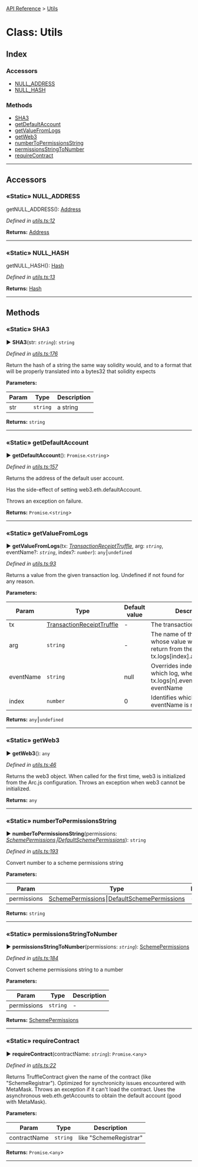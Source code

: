[API Reference](../README.md) > [Utils](../classes/Utils.md)



# Class: Utils

## Index

### Accessors

* [NULL_ADDRESS](Utils.md#NULL_ADDRESS)
* [NULL_HASH](Utils.md#NULL_HASH)


### Methods

* [SHA3](Utils.md#SHA3)
* [getDefaultAccount](Utils.md#getDefaultAccount)
* [getValueFromLogs](Utils.md#getValueFromLogs)
* [getWeb3](Utils.md#getWeb3)
* [numberToPermissionsString](Utils.md#numberToPermissionsString)
* [permissionsStringToNumber](Utils.md#permissionsStringToNumber)
* [requireContract](Utils.md#requireContract)



---
## Accessors
<a id="NULL_ADDRESS"></a>

### «Static» NULL_ADDRESS


getNULL_ADDRESS(): [Address](../#Address)

*Defined in [utils.ts:12](https://github.com/daostack/arc.js/blob/61e5f90/lib/utils.ts#L12)*





**Returns:** [Address](../#Address)



___

<a id="NULL_HASH"></a>

### «Static» NULL_HASH


getNULL_HASH(): [Hash](../#Hash)

*Defined in [utils.ts:13](https://github.com/daostack/arc.js/blob/61e5f90/lib/utils.ts#L13)*





**Returns:** [Hash](../#Hash)



___


## Methods
<a id="SHA3"></a>

### «Static» SHA3

► **SHA3**(str: *`string`*): `string`



*Defined in [utils.ts:176](https://github.com/daostack/arc.js/blob/61e5f90/lib/utils.ts#L176)*



Return the hash of a string the same way solidity would, and to a format that will be properly translated into a bytes32 that solidity expects


**Parameters:**

| Param | Type | Description |
| ------ | ------ | ------ |
| str | `string`   |  a string |





**Returns:** `string`





___

<a id="getDefaultAccount"></a>

### «Static» getDefaultAccount

► **getDefaultAccount**(): `Promise`.<`string`>



*Defined in [utils.ts:157](https://github.com/daostack/arc.js/blob/61e5f90/lib/utils.ts#L157)*



Returns the address of the default user account.

Has the side-effect of setting web3.eth.defaultAccount.

Throws an exception on failure.




**Returns:** `Promise`.<`string`>





___

<a id="getValueFromLogs"></a>

### «Static» getValueFromLogs

► **getValueFromLogs**(tx: *[TransactionReceiptTruffle](../interfaces/TransactionReceiptTruffle.md)*, arg: *`string`*, eventName?: *`string`*, index?: *`number`*): `any`⎮`undefined`



*Defined in [utils.ts:93](https://github.com/daostack/arc.js/blob/61e5f90/lib/utils.ts#L93)*



Returns a value from the given transaction log. Undefined if not found for any reason.


**Parameters:**

| Param | Type | Default value | Description |
| ------ | ------ | ------ | ------ |
| tx | [TransactionReceiptTruffle](../interfaces/TransactionReceiptTruffle.md)  | - |   The transaction |
| arg | `string`  | - |   The name of the property whose value we wish to return from the args object: tx.logs[index].args[argName] |
| eventName | `string`  |  null |   Overrides index, identifies which log, where tx.logs[n].event === eventName |
| index | `number`  | 0 |   Identifies which log when eventName is not given |





**Returns:** `any`⎮`undefined`





___

<a id="getWeb3"></a>

### «Static» getWeb3

► **getWeb3**(): `any`



*Defined in [utils.ts:46](https://github.com/daostack/arc.js/blob/61e5f90/lib/utils.ts#L46)*



Returns the web3 object. When called for the first time, web3 is initialized from the Arc.js configuration. Throws an exception when web3 cannot be initialized.




**Returns:** `any`





___

<a id="numberToPermissionsString"></a>

### «Static» numberToPermissionsString

► **numberToPermissionsString**(permissions: *[SchemePermissions](../enums/SchemePermissions.md)⎮[DefaultSchemePermissions](../enums/DefaultSchemePermissions.md)*): `string`



*Defined in [utils.ts:193](https://github.com/daostack/arc.js/blob/61e5f90/lib/utils.ts#L193)*



Convert number to a scheme permissions string


**Parameters:**

| Param | Type | Description |
| ------ | ------ | ------ |
| permissions | [SchemePermissions](../enums/SchemePermissions.md)⎮[DefaultSchemePermissions](../enums/DefaultSchemePermissions.md)   |  - |





**Returns:** `string`





___

<a id="permissionsStringToNumber"></a>

### «Static» permissionsStringToNumber

► **permissionsStringToNumber**(permissions: *`string`*): [SchemePermissions](../enums/SchemePermissions.md)



*Defined in [utils.ts:184](https://github.com/daostack/arc.js/blob/61e5f90/lib/utils.ts#L184)*



Convert scheme permissions string to a number


**Parameters:**

| Param | Type | Description |
| ------ | ------ | ------ |
| permissions | `string`   |  - |





**Returns:** [SchemePermissions](../enums/SchemePermissions.md)





___

<a id="requireContract"></a>

### «Static» requireContract

► **requireContract**(contractName: *`string`*): `Promise`.<`any`>



*Defined in [utils.ts:22](https://github.com/daostack/arc.js/blob/61e5f90/lib/utils.ts#L22)*



Returns TruffleContract given the name of the contract (like "SchemeRegistrar"). Optimized for synchronicity issues encountered with MetaMask. Throws an exception if it can't load the contract. Uses the asynchronous web.eth.getAccounts to obtain the default account (good with MetaMask).


**Parameters:**

| Param | Type | Description |
| ------ | ------ | ------ |
| contractName | `string`   |  like "SchemeRegistrar" |





**Returns:** `Promise`.<`any`>





___


